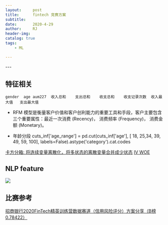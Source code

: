 ```yaml
---
layout:     post
title:      fintech 竞赛方案
subtitle:   
date:       2020-4-29
author:     RJ
header-img: 
catalog: true
tags:
    - ML

---
```

<p id = "build"></p>
---

## 特征相关
```
gender	age	aum227	收入总和	支出总和	收支总和	收支记录次数	收入最大值	支出最大值
```
- RFM 模型是衡量客户价值和客户创利能力的重要工具和手段，客户主要包含三个重要属性：最近一次消费 (Recency)， 消费频率 (Frequency)， 消费金额 (Monetary)。

- 年龄分段
cuts_inf['age_range'] = pd.cut(cuts_inf['age'], [ 18, 25,34, 39, 49, 59, 100], labels=False).astype('category').cat.codes

[卡方分箱: 将连续变量离散化，将多状态的离散变量合并成少状态](https://blog.csdn.net/hxcaifly/article/details/80203663)
[IV WOE](https://blog.csdn.net/kevin7658/article/details/50780391)
## NLP feature

![](https://raw.githubusercontent.com/rejae/rejae.github.io/master/img/NLP_feature.jpg)


## 比赛参考
[招商银行2020FinTech精英训练营数据赛道（信用风险评分）方案分享（B榜0.78422）](https://zhuanlan.zhihu.com/p/140017918)